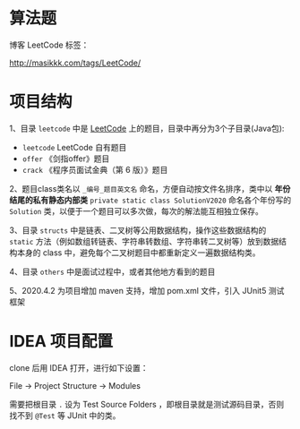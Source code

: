 # 算法题
博客 LeetCode 标签：

http://masikkk.com/tags/LeetCode/

# 项目结构
1、目录 `leetcode` 中是 [LeetCode](https://leetcode-cn.com/) 上的题目，目录中再分为3个子目录(Java包): 
- `leetcode` LeetCode 自有题目
- `offer` 《剑指offer》题目
- `crack` 《程序员面试金典（第 6 版）》题目

2、题目class类名以 `_编号_题目英文名` 命名，方便自动按文件名排序，类中以 **年份结尾的私有静态内部类** `private static class SolutionV2020` 命名各个年份写的 `Solution` 类，以便于一个题目可以多次做，每次的解法能互相独立保存。

3、目录 `structs` 中是链表、二叉树等公用数据结构，操作这些数据结构的 `static` 方法（例如数组转链表、字符串转数组、字符串转二叉树等）放到数据结构本身的 class 中，避免每个二叉树题目中都重新定义一遍数据结构类。

4、目录 `others` 中是面试过程中，或者其他地方看到的题目

5、2020.4.2 为项目增加 maven 支持，增加 pom.xml 文件，引入 JUnit5 测试框架

# IDEA 项目配置
clone 后用 IDEA 打开，进行如下设置：

File -> Project Structure -> Modules

需要把根目录 `.` 设为 Test Source Folders ，即根目录就是测试源码目录，否则找不到 `@Test` 等 JUnit 中的类。

